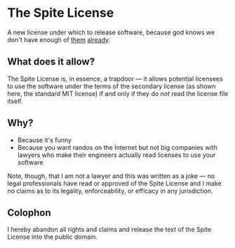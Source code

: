 # The Spite License

A new license under which to release software, because god knows we don't have enough of [them](https://opensource.org/licenses/alphabetical) [already](https://xkcd.com/927/).

## What does it allow?

The Spite License is, in essence, a trapdoor — it allows potential licensees to use the software under the terms of the secondary license (as shown here, the standard MIT license) if and only if they do *not* read the license file itself.

## Why?

* Because it's funny
* Because you want randos on the Internet but not big companies with lawyers who make their engineers actually read licenses to use your software

Note, though, that I am not a lawyer and this was written as a joke — no legal professionals have read or approved of the Spite License and I make no claims as to its legality, enforceability, or efficacy in any jurisdiction.

## Colophon

I hereby abandon all rights and claims and release the text of the Spite License into the public domain.
